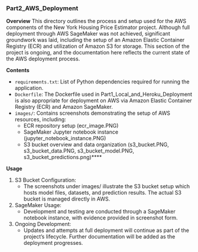 ### Part2_AWS_Deployment

**Overview**
This directory outlines the process and setup used for the AWS components of the New York Housing Price Estimator project. Although full deployment through AWS SageMaker was not achieved, significant groundwork was laid, including the setup of an Amazon Elastic Container Registry (ECR) and utilization of Amazon S3 for storage. This section of the project is ongoing, and the documentation here reflects the current state of the AWS deployment process.

**Contents**
- `requirements.txt`: List of Python dependencies required for running the application.
- `Dockerfile`: The Dockerfile used in Part1_Local_and_Heroku_Deployment is also appropriate for deployment on AWS via Amazon Elastic Container Registry (ECR) and Amazon SageMaker.
- `images/`: Contains screenshots demonstrating the setup of AWS resources, including:
  - ECR repository setup (ecr_image.PNG)
  - SageMaker Jupyter notebook instance (jupyter_notebook_instance.PNG)
  - S3 bucket overview and data organization (s3_bucket.PNG, s3_bucket_data.PNG, s3_bucket_model.PNG, s3_bucket_predictions.png)****

**Usage**
1. S3 Bucket Configuration:
   - The screenshots under images/ illustrate the S3 bucket setup which hosts model files, datasets, and prediction results. The actual S3 bucket is managed directly in AWS.
2. SageMaker Usage:
   - Development and testing are conducted through a SageMaker notebook instance, with evidence provided in screenshot form.
3. Ongoing Development:
   - Updates and attempts at full deployment will continue as part of the project’s lifecycle. Further documentation will be added as the deployment progresses.
